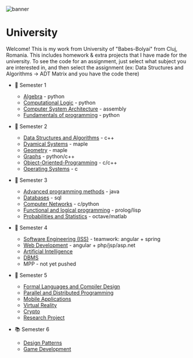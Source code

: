 <!--![banner](https://i.ibb.co/w7GfXqG/banner.jpg) -->
![banner](https://i.ibb.co/w7GfXqG/banner.jpg)
# University
Welcome! This is my work from University of "Babes-Bolyai" from Cluj, Romania. This includes homework & extra projects that I have made for the university. To see the code for an assignment, just select what subject you are interested in, and then select the assignment (ex: Data Structures and Algorithms -> ADT Matrix and you have the code there)

* :closed_book: Semester 1
  - [Algebra](https://github.com/913AliceHincu/Algebra) - python
  - [Computational Logic](https://github.com/913AliceHincu/operations_conversions) - python
  - [Computer System Architecture](https://github.com/913AliceHincu/Computer-System-Architecture) - assembly
  - [Fundamentals of programming](https://github.com/913AliceHincu/-Fundamentals-of-Programming-/tree/main) - python  
* :green_book: Semester 2
  - [Data Structures and Algorithms](https://github.com/913AliceHincu/Data-Structures-and-Algorithms) - c++
  - [Dyamical Systems](https://github.com/AliceHincu/Dynamical-Systems) - maple
  - [Geometry](https://github.com/AliceHincu/Geometry) - maple
  - [Graphs](https://github.com/AliceHincu/Graphs) - python/c++
  - [Object-Oriented-Programming](https://github.com/913AliceHincu/Object-Oriented-Programming) - c/c++
  - [Operating Systems](https://github.com/AliceHincu/Operating-Systems) - c
* :orange_book: Semester 3
  - [Advanced programming methods](https://github.com/AliceHincu/Advanced-Programming-Methods) - java
  - [Databases](https://github.com/AliceHincu/Databases) - sql
  - [Computer Networks](https://github.com/AliceHincu/Computer-Networks) - c/python
  - [Functional and logical programming](https://github.com/AliceHincu/Functional-and-Logical-Programming) - prolog/lisp
  - [Probabilities and Statistics](https://github.com/AliceHincu/Probabilities-and-Statistics) - octave/matlab
* :blue_book: Semester 4 
  - [Software Engineering (ISS)](https://github.com/cs-ubbcluj-ro/ISS-Academic-Web-App) - teamwork: angular + spring
  - [Web Development](https://github.com/AliceHincu/Web-Development) - angular + php/jsp/asp.net 
  - [Artificial Intelligence](https://github.com/AliceHincu/Artificial-Intelligence)
  - [DBMS](https://github.com/AliceHincu/Database-Management-System)
  - MPP - not yet pushed
* :notebook: Semester 5
  - [Formal Languages and Compiler Design](https://github.com/AliceHincu/Formal-Languages-and-Compiler-Design)
  - [Parallel and Distributed Programming](https://github.com/AliceHincu/Parallel-and-Distributed-Programming)
  - [Mobile Applications](https://github.com/AliceHincu/Mobile)
  - [Virtual Reality](https://github.com/AliceHincu/Virtual-Reality)
  - [Crypto](https://github.com/AliceHincu/Crypto)
  - [Research Project](https://github.com/AliceHincu/Simulation-of-Ecosystem) 
  
* :books: Semester 6
  - [Design Patterns](https://github.com/AliceHincu/DesignPatterns)
  - [Game Development](https://github.com/AliceHincu/GameDevelopment-3D)
